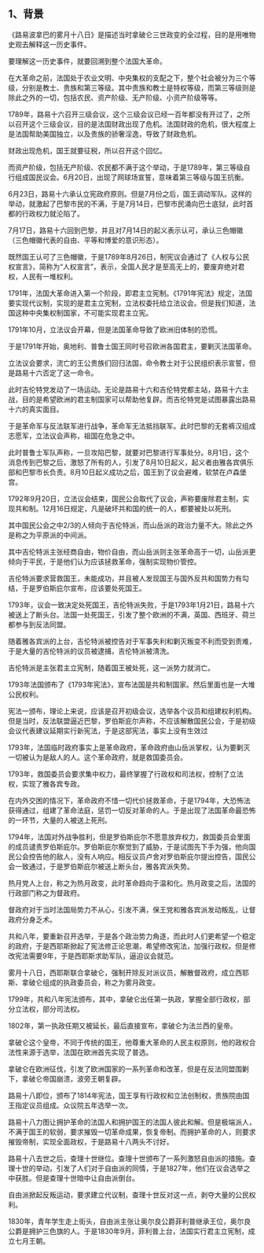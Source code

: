 <h2>1、背景</h2><p data-pid="TazP1sVr">《路易波拿巴的雾月十八日》是描述当时拿破仑三世政变的全过程，目的是用唯物史观去解释这一历史事件。</p><p data-pid="poSIWg6l">要理解这一历史事件，就要回溯到整个法国大革命。</p><p data-pid="Tn2czrvi">在大革命之前，法国处于农业文明、中央集权的支配之下，整个社会被分为三个等级，分别是教士、贵族和第三等级。其中贵族和教士是特权等级，而第三等级则是除此之外的一切，包括农民、资产阶级、无产阶级、小资产阶级等等。</p><p data-pid="0gcMVgMW">1789年，路易十六召开三级会议，这个三级会议已经一百年都没有开过了，之所以召开这个三级会议，目的是法国财政出现了危机。法国财政的危机，很大程度上是法国帮助美国独立，以及贵族的骄奢淫逸，导致了财政危机。</p><p data-pid="BMYGBwMa">财政出现危机，国王就要征税，所以召开这个回忆。</p><p data-pid="dgHOzDND">而资产阶级，包括无产阶级、农民都不满于这个举动，于是1789年，第三等级自行组成国民议会。6月20日，出现了网球场宣誓，意味着第三等级与国王抗衡。</p><p data-pid="iivKWkf2">6月23日，路易十六承认立宪政府原则。但是7月份之后，国王调动军队。这样的举动，就激起了巴黎市民的不满，于是7月14日，巴黎市民涌向巴士底狱，此时首都的行政权力就沦陷了。</p><p data-pid="LwVX01qI">7月17日，路易十六回到巴黎，并且对7月14日的起义表示认可，承认三色帽徽（三色帽徽代表的自由、平等和博爱的意识形态）。</p><p data-pid="lvkMmz0f">既然国王认可了三色帽徽，于是1789年8月26日，制宪议会通过了《人权与公民权宣言》，简称为“人权宣言”，表示，全国人民才是至高无上的，要废弃绝对君权，人民有一堆权利。</p><p data-pid="Up4cr6Ey">1791年，法国大革命进入第一个阶段，即君主立宪制。《1791年宪法》规定，法国要实现代议制，实现的是君主立宪制，立法权委托给立法议会。但是我们知道，法国这种中央集权制国家，不可能实现君主立宪。</p><p data-pid="VDcTzPt0">1791年10月，立法议会开幕，但是法国革命导致了欧洲旧体制的恐慌。</p><p data-pid="pFzv0B3n">于是1791年开始，奥地利、普鲁士国王同时号召欧洲各国君主，要剿灭法国革命。</p><p data-pid="0PsEMT2F">立法议会要求，流亡的王公贵族们回归法国，命令教士对于公民组织表示宣誓，但是路易十六否定了这一命令。</p><p data-pid="vZZ2MsE5">此时吉伦特党发动了一场运动。无论是路易十六和吉伦特党都主站，路易十六主战，目的是希望欧洲的君主制国家可以帮助他复辟。而吉伦特党是试图暴露出路易十六的真实面目。</p><p data-pid="0N16gILp">于是革命军与反法联军进行战争，革命军无法抵挡联军。此时巴黎的无套裤汉组成志愿军，立法议会声称，祖国在危急之中。</p><p data-pid="GlpTOG4n">此时普鲁士军队声称，一旦攻陷巴黎，就要对巴黎进行军事处分。8月1日，这个消息传到巴黎之后，激怒了所有的人，引发了8月10日起义，起义者由雅各宾俱乐部和巴黎市长负责。8月10日起义成功之后，国王到了议会避难，软禁在卢森堡宫。</p><p data-pid="gYAasPC_">1792年9月20日，立法议会结束，国民公会取代了议会，声称要废除君主制，实现共和制。12月16日规定，凡是破坏共和国的统一的人，都要被处以死刑。</p><p data-pid="oMZZUi5o">其中国民公会之中2/3的人倾向于吉伦特派，而山岳派的政治力量不大。除此之外是称之为平原派的中间派。</p><p data-pid="CBWfU5SB">其中吉伦特派主张经商自由，物价自由，而山岳派则主张革命高于一切，山岳派更倾向于平民，于是他们认为应该拯救革命，强制实现物价管控。</p><p data-pid="ZvsTqAEu">吉伦特派要求营救国王，未能成功，并且被人发现国王与国外反共和国势力有勾结，于是罗伯斯庇尔宣布，应该要处死国王。</p><p data-pid="JjYMt67w">1793年，议会一致决定处死国王，吉伦特派失败，于是1793年1月21日，路易十六被送上了断头台。法国一处死国王，引发了整个欧洲的不满，英国、西班牙、荷兰都参与到反法同盟。</p><p data-pid="U9otllpk">随着雅各宾派的上台，吉伦特派被控告对于军事失利和剿灭叛变不利而受到责难，于是大量的吉伦特派的议员被逮捕，吉伦特派被清洗。</p><p data-pid="lMcIeeXx">吉伦特派是主张君主立宪制，随着国王被处死，这一派势力就消亡。</p><p data-pid="siIyG8jv">1793年法国颁布了《1793年宪法》，宣布法国是共和制国家。然后里面也是一大堆公民权利。</p><p data-pid="HnDSyO5M">宪法一颁布，理论上来说，应该是召开初级会议，选举各个议员和组建权利机构。但是当时，反法联盟逼近巴黎，罗伯斯庇尔声称，不应该解散国民公会，于是初级会议代表建议延期实行新宪法，于是这部宪法，事实上没有生效过</p><p data-pid="8bunBdXV">1793年，法国临时政府事实上是革命政府，革命政府由山岳派掌权，认为要剿灭一切被认为是敌人的人。这个革命政府，就是救国委员会。</p><p data-pid="I5NiSRAH">1793年，救国委员会要求集中权力，最终掌握了行政权和司法权，控制了立法权，实现了雅各宾专政。</p><p data-pid="ZstD8jOi">在内外交困的情况下，革命政府不惜一切代价拯救革命，于是1794年，大恐怖法获得通过，组建了革命法庭，惩罚一切反对革命的人。于是出现了法国革命最恐怖的一环节，大量的人被送上死刑。</p><p data-pid="61vWw4Mz">1794年，法国对外战争胜利，但是罗伯斯庇尔不愿意放弃权力，救国委员会里面的成员谴责罗伯斯庇尔。罗伯斯庇尔察觉到了威胁，于是试图先下手为强，他向国民公会控告他的敌人，没有人响应。相反议员卢舍对罗伯斯庇尔提出控告，国民公会一致通过，于是罗伯斯庇尔被送上断头台，雅各宾派失势。</p><p data-pid="VNbyx2iA">热月党人上台，称之为热月政变，此时革命趋向于温和化。热月政变之后，法国的行政部门称之为督政府。</p><p data-pid="rt0bQDBV">督政府对于当时法国局势力不从心，引发不满，保王党和雅各宾派发动叛乱，让督政府分身乏术。</p><p data-pid="nW3s2ou6">共和八年，要重新召开选举，于是各个政治势力角逐，而此时人们更希望一个稳定的政府，于是西耶斯掀起了宪法修正论思潮，希望修改宪法，加强行政权。但是修改宪法需要9年，于是西耶斯求助军队，逼迫议会就范。</p><p data-pid="fg446-tY">雾月十八日，西耶斯联合拿破仑，强制开除反对派议员，解散督政府，成立西耶斯、拿破仑组成的执政委员会，称之为雾月政变。</p><p data-pid="JXzVovcH">1799年，共和八年宪法颁布，其中，拿破仑出任第一执政，掌握全部行政权，部分立法权，部分司法权。</p><p data-pid="jt_ikU90">1802年，第一执政任期又被延长，最后直接宣布，拿破仑为法兰西的皇帝。</p><p data-pid="buy4g8EI">拿破仑这个皇帝，不同于传统的国王，他尊重大革命的人民主权原则，他的政权合法性来源于选举，法国在欧洲首先实现了普选。</p><p data-pid="BDXmyOq6">拿破仑在欧洲征伐，引发了欧洲国家的一系列革命和改革，但是在反法同盟围剿下，拿破仑帝国崩溃，波旁王朝复辟。</p><p data-pid="Tuep3Jha">路易十八即位，颁布了1814年宪法，国王享有行政权和立法创制权，贵族院由国王指定议员组成。众议院五年选举一次。</p><p data-pid="d5LlmDCM">路易十八力图让拥护革命的法国人和拥护国王的法国人彼此和解。但是极端派人，不满于国王的软弱，要求摧毁一切革命成果，恢复帝制。而拥护革命的人，则要求摧毁帝制，实现全面政权，于是路易十八两头不讨好。</p><p data-pid="59Yj7xnK">路易十八去世之后，查理十世继位。查理十世颁布了一系列激怒自由派的措施。查理十世的举动，引发了人们对于自由派的同情，于是1827年，他们在议会选举之中获胜。但是查理十世暗中让自由派倒台。</p><p data-pid="GL5fhSML">自由派掀起反叛运动，要求建立代议制，查理十世反对这一点，剥夺大量的公民权利。</p><p data-pid="oB1zBVAG">1830年，青年学生走上街头，自由派主张让奥尔良公爵菲利普继承王位，奥尔良公爵是拥护三色旗的人。于是1830年9月，菲利普上台，法国实行君主立宪制，成立七月王朝。</p><p></p>